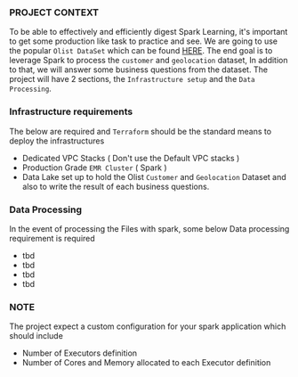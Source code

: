 ### PROJECT CONTEXT
To be able to effectively and efficiently digest Spark Learning, it's important to get some production like task to practice and see.
We are going to use the popular `Olist DataSet` which can be found [HERE](https://www.kaggle.com/datasets/olistbr/brazilian-ecommerce?resource=download).
The end goal is to leverage Spark to process the `customer` and `geolocation` dataset, In addition to that, we will answer some business questions
from the dataset.
The project will have 2 sections, the `Infrastructure setup` and the `Data Processing`.

### Infrastructure requirements
The below are required and `Terraform` should be the standard means to deploy the infrastructures
- Dedicated VPC Stacks ( Don't use the Default VPC stacks )
- Production Grade `EMR Cluster` ( Spark )
- Data Lake set up to hold the Olist `Customer` and `Geolocation` Dataset and also to write the result of each business questions.

### Data Processing
In the event of processing the Files with spark, some below Data processing requirement is required
- tbd
- tbd
- tbd
- tbd


### NOTE
The project expect a custom configuration for your spark application which should include 
- Number of Executors definition
- Number of Cores and Memory allocated to each Executor definition 
  
